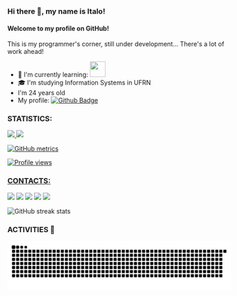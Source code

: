 
### Hi there 👋, my name is Italo!
#### Welcome to my profile on GitHub!

This is my programmer's corner, still under development...
There's a lot of work ahead!


- :telescope:   I'm currently learning:  <img src="https://cdn.jsdelivr.net/gh/devicons/devicon/icons/python/python-original-wordmark.svg" width="35" height="35"/>  
- :mortar_board:  I'm studying Information Systems in UFRN
-   I'm 24 years old
-   My profile: [![Github Badge](https://img.shields.io/badge/-Github-000?style=flat-square&logo=Github&logoColor=white&link=https://github.com/italomauricio1)](https://github.com/italomauricio1)

### STATISTICS:

<div>
<a href="https://github.com/seu-usuário-aqui">
<img height="150em" src="https://github-readme-stats.vercel.app/api?username=italomauricio1&show_icons=true&theme=cobalt&include_all_commits=true&count_private=true"/>

<img height="150em" src="https://github-readme-stats.vercel.app/api/top-langs/?username=italomauricio1&layout=compact&langs_count=7&theme=cobalt"/>
</div>

![GitHub metrics](https://metrics.lecoq.io/italomauricio1)

![Profile views](https://gpvc.arturio.dev/italomauricio1) 




### CONTACTS:
<div>

<a href = "mailto:italomauricio98@gmail.com"><img src="https://img.shields.io/badge/Gmail-D14836?style=for-the-badge&logo=gmail&logoColor=white" target="_blank"></a>
[<img src="https://img.shields.io/badge/twitter-%231DA1F2.svg?&style=for-the-badge&logo=twitter&logoColor=white" />](https://twitter.com/USERNAME)  [<img src="https://img.shields.io/badge/linkedin-%230077B5.svg?&style=for-the-badge&logo=linkedin&logoColor=white" />](https://www.linkedin.com/in/italo-mauricio-26b76b15a/) [<img src = "https://img.shields.io/badge/instagram-%23E4405F.svg?&style=for-the-badge&logo=instagram&logoColor=white">](https://www.instagram.com/italomauricio1/) [<img src = "https://img.shields.io/badge/facebook-%231877F2.svg?&style=for-the-badge&logo=facebook&logoColor=white">](https://www.facebook.com/USERNAME) 

![GitHub streak stats](https://github-readme-streak-stats.herokuapp.com/?user=italomauricio1)  





### ACTIVITIES 	:snake:

![Snake animation](https://github.com/italomauricio1/italomauricio1/blob/output/github-contribution-grid-snake.svg)

